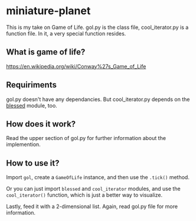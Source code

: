 # miniature-planet
This is my take on Game of Life.
gol.py is the class file, cool_iterator.py is a function file. In it, a very special function resides.

## What is game of life?
https://en.wikipedia.org/wiki/Conway%27s_Game_of_Life

## Requiriments
gol.py doesn't have any dependancies. But cool_iterator.py depends on the [blessed](https://pypi.org/project/blessed/) module, too.

## How does it work?
Read the upper section of gol.py for further information about the implemention.

## How to use it?
Import ```gol```, create a ```GameOfLife``` instance, and then use the ```.tick()``` method.

Or you can just import ```blessed``` and ```cool_iterator``` modules, and use the ```cool_iterator()``` function, 
which is just a better way to visualize.

Lastly, feed it with a 2-dimensional list. Again, read gol.py file for more information.
